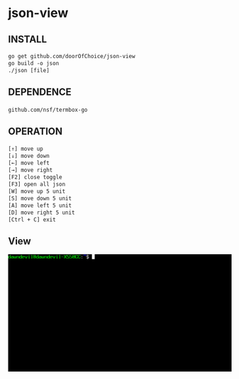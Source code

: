 # json-view



## INSTALL

```
go get github.com/doorOfChoice/json-view
go build -o json
./json [file]
```

## DEPENDENCE

``github.com/nsf/termbox-go``

## OPERATION

```
[↑] move up
[↓] move down
[←] move left
[→] move right
[F2] close toggle
[F3] open all json
[W] move up 5 unit
[S] move down 5 unit
[A] move left 5 unit
[D] move right 5 unit
[Ctrl + C] exit 
```

## View

![](./out.gif)
